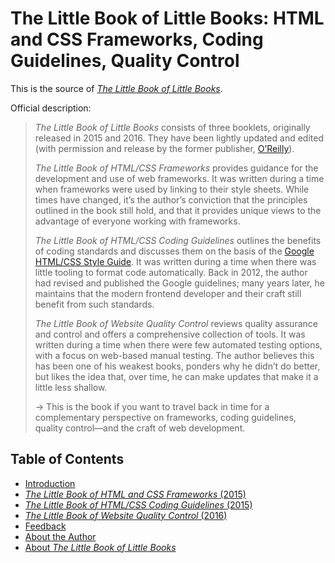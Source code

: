 # The Little Book of Little Books: HTML and CSS Frameworks, Coding Guidelines, Quality Control

This is the source of [_The Little Book of Little Books_](https://meiert.com/en/blog/the-little-book-of-little-books/).

Official description:

> _The Little Book of Little Books_ consists of three booklets, originally released in 2015 and 2016. They have been lightly updated and edited (with permission and release by the former publisher, [O’Reilly](https://www.oreilly.com/)).
>
> _The Little Book of HTML/CSS Frameworks_ provides guidance for the development and use of web frameworks. It was written during a time when frameworks were used by linking to their style sheets. While times have changed, it’s the author’s conviction that the principles outlined in the book still hold, and that it provides unique views to the advantage of everyone working with frameworks.
>
> _The Little Book of HTML/CSS Coding Guidelines_ outlines the benefits of coding standards and discusses them on the basis of the [Google HTML/CSS Style Guide](https://google.github.io/styleguide/htmlcssguide.html). It was written during a time when there was little tooling to format code automatically. Back in 2012, the author had revised and published the Google guidelines; many years later, he maintains that the modern frontend developer and their craft still benefit from such standards.
>
> _The Little Book of Website Quality Control_ reviews quality assurance and control and offers a comprehensive collection of tools. It was written during a time when there were few automated testing options, with a focus on web-based manual testing. The author believes this has been one of his weakest books, ponders why he didn’t do better, but likes the idea that, over time, he can make updates that make it a little less shallow.
>
> → This is the book if you want to travel back in time for a complementary perspective on frameworks, coding guidelines, quality control—and the craft of web development.

## Table of Contents

* [Introduction](manuscript/intro.md)
* [_The Little Book of HTML and CSS Frameworks_ (2015)](manuscript/html-css-frameworks.md)
* [_The Little Book of HTML/CSS Coding Guidelines_ (2015)](manuscript/html-css-coding-guidelines.md)
* [_The Little Book of Website Quality Control_ (2016)](manuscript/website-quality-control.md)
* [Feedback](manuscript/feedback.md)
* [About the Author](manuscript/author.md)
* [About _The Little Book of Little Books_](manuscript/book.md)